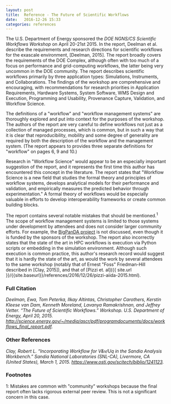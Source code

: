 ```yaml
---
layout: post
title:  Reference - The Future of Scientific Workflows
date:   2016-12-26 15:33
categories: references
---
```


The U.S. Department of Energy sponsored the _DOE NGNS/CS Scientific Workflows 
Workshop_ on April 20-21st 2015. In the report, Deelman et al. describe the
requirements and research directions for scientific workflows for the exascale
environment, [Deelman, 2015]. The report broadly covers the requirements of the
DOE Complex, although often with too much of a focus on performance and 
grid-computing workflows, the latter being very uncommon in the DOE community.
The report describes scientific workflows primarily by three application types:
Simulations, Instruments, and Collaborations. The findings of the workshop are
comprehensive and encouraging, with recommendations for research priorities in
Application Requirements, Hardware Systems, System Software, WMS Design and 
Execution, Programming and Usability, Provenance Capture, Validation, and 
Workflow Science. 

The definitions of a "workflow" and "workflow management systems" are 
thoroughly explored and put into context for the purposes of the workshop. The
authors of the report are very careful to define workflows not just as a 
collection of managed processes, which is common, but in such a way that it is
clear that reproducibility, mobility and some degree of generality are 
required by both the description of the workflow and the management system.
(The report appears to provides three separate definitions for "workflow" on 
pages 6, 9 and 10.)

Research in "Workflow Science" would appear to be an especially important
suggestion of the report, and it represents the first time this author has
encountered this concept in the literature. The report states that "Workflow
Science is a new field that studies the formal theory and principles of 
workflow systems, develops analytical models for their performance and 
validation, and empirically measures the predicted behavior through
experimentation." A formal theory of workflows would be especially valuable
in efforts to develop interoperability frameworks or create common building
blocks.

The report contains several notable mistakes that should be mentioned.<sup>1</sup> 
The scope of workflow management systems is limited to those systems under 
development by attendees and does not consider larger community efforts. For 
example, the [BigPanDA project](http://news.pandawms.org/bigpanda.html) is not 
discussed, even though it is funded by the sponsors of the workshop. The report 
also incorrectly states that the state of the art in HPC workflows is execution 
via Python scripts or embedding in the simulation environment. Although such 
execution is common practice, this author's research record would suggest that 
it is hardly the state of the art, as would the work by several attendees to 
the same workshop (notably that of Ernest "Foss" Friedman-Hill described in 
\[Clay, 2015]), and that of 
[Pizzi et. al]({{ site.url }}/{{site.baseurl}}/references/2016/12/26/pizzi-aiida-2015.html).

### Full Citation
*Deelman, Ewa, Tom Peterka, Ilkay Altintas, Christopher Carothers, Kerstin Kleese van Dam, Kenneth Moreland, Lavanya Ramakrishnan, and Jeffrey Vetter. “The Future of Scientific Workflows.” Workshop. U.S. Department of Energy, April 20, 2015. http://science.energy.gov/~/media/ascr/pdf/programdocuments/docs/workflows_final_report.pdf.*

### Other References
*Clay, Robert L. “Incorporating Workflow for V&v/Uq in the Sandia Analysis Workbench.” Sandia National Laboratories (SNL-CA), Livermore, CA (United States), March 1, 2015. https://www.osti.gov/scitech/biblio/1241123.*

### Footnotes
1: Mistakes are common with "community" workshops because the final
report often lacks rigorous external peer review. This is not a significant
concern in this case. 


